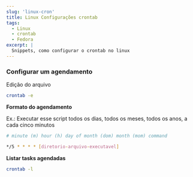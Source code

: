 ```yaml
---
slug: 'linux-cron'
title: Linux Configurações crontab
tags:
  - Linux
  - crontab
  - Fedora
excerpt: |
  Snippets, como configurar o crontab no linux
---
```


### Configurar um agendamento

Edição do arquivo

```bash
crontab -e 
```

**Formato do agendamento**

Ex.: Executar esse script todos os dias, todos os meses, todos os anos, a cada cinco minutos

```bash
# minute (m) hour (h) day of month (dom) month (mom) command

*/5 * * * * [diretorio-arquivo-executavel]
```

**Listar tasks agendadas**

```bash
crontab -l 
```
